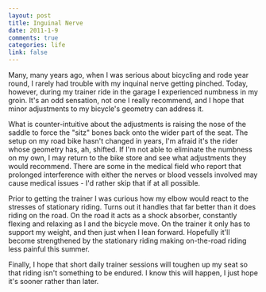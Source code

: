 ```yaml
--- 
layout: post
title: Inguinal Nerve
date: 2011-1-9
comments: true
categories: life
link: false
---
```

Many, many years ago, when I was serious about bicycling and rode year round, I rarely had trouble with my inquinal nerve getting pinched. Today, however, during my trainer ride in the garage I experienced numbness in my groin. It's an odd sensation, not one I really recommend, and I hope that minor adjustments to my bicycle's geometry can address it.

What is counter-intuitive about the adjustments is raising the nose of the saddle to force the "sitz" bones back onto the wider part of the seat. The setup on my road bike hasn't changed in years, I'm afraid it's the rider whose geometry has, ah, shifted. If I'm not able to eliminate the numbness on my own, I may return to the bike store and see what adjustments they would recommend. There are some in the medical field who report that prolonged interference with either the nerves or blood vessels involved may cause medical issues - I'd rather skip that if at all possible.

Prior to getting the trainer I was curious how my elbow would react to the stresses of stationary riding. Turns out it handles that far better than it does riding on the road. On the road it acts as a shock absorber, constantly flexing and relaxing as I and the bicycle move. On the trainer it only has to support my weight, and then just when I lean forward. Hopefully it'll become strengthened by the stationary riding making on-the-road riding less painful this summer.

Finally, I hope that short daily trainer sessions will toughen up my seat so that riding isn't something to be endured. I know this will happen, I just hope it's sooner rather than later.
